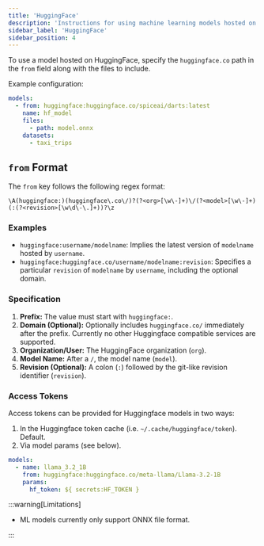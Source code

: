 ```yaml
---
title: 'HuggingFace'
description: 'Instructions for using machine learning models hosted on HuggingFace with Spice.'
sidebar_label: 'HuggingFace'
sidebar_position: 4
---
```


To use a model hosted on HuggingFace, specify the `huggingface.co` path in the `from` field along with the files to include.

Example configuration:

```yaml
models:
  - from: huggingface:huggingface.co/spiceai/darts:latest
    name: hf_model
    files:
      - path: model.onnx
    datasets:
      - taxi_trips
```

## `from` Format

The `from` key follows the following regex format:

```regex
\A(huggingface:)(huggingface\.co\/)?(?<org>[\w\-]+)\/(?<model>[\w\-]+)(:(?<revision>[\w\d\-\.]+))?\z
```

### Examples

- `huggingface:username/modelname`: Implies the latest version of `modelname` hosted by `username`.
- `huggingface:huggingface.co/username/modelname:revision`: Specifies a particular `revision` of `modelname` by `username`, including the optional domain.

### Specification

1. **Prefix:** The value must start with `huggingface:`.
2. **Domain (Optional):** Optionally includes `huggingface.co/` immediately after the prefix. Currently no other Huggingface compatible services are supported.
3. **Organization/User:** The HuggingFace organization (`org`).
4. **Model Name:** After a `/`, the model name (`model`).
5. **Revision (Optional):** A colon (`:`) followed by the git-like revision identifier (`revision`).

### Access Tokens

Access tokens can be provided for Huggingface models in two ways:

1. In the Huggingface token cache (i.e. `~/.cache/huggingface/token`). Default.
1. Via model params (see below).

```yaml
models:
  - name: llama_3.2_1B
    from: huggingface:huggingface.co/meta-llama/Llama-3.2-1B
    params:
      hf_token: ${ secrets:HF_TOKEN }
```

:::warning[Limitations]

- ML models currently only support ONNX file format.

:::
